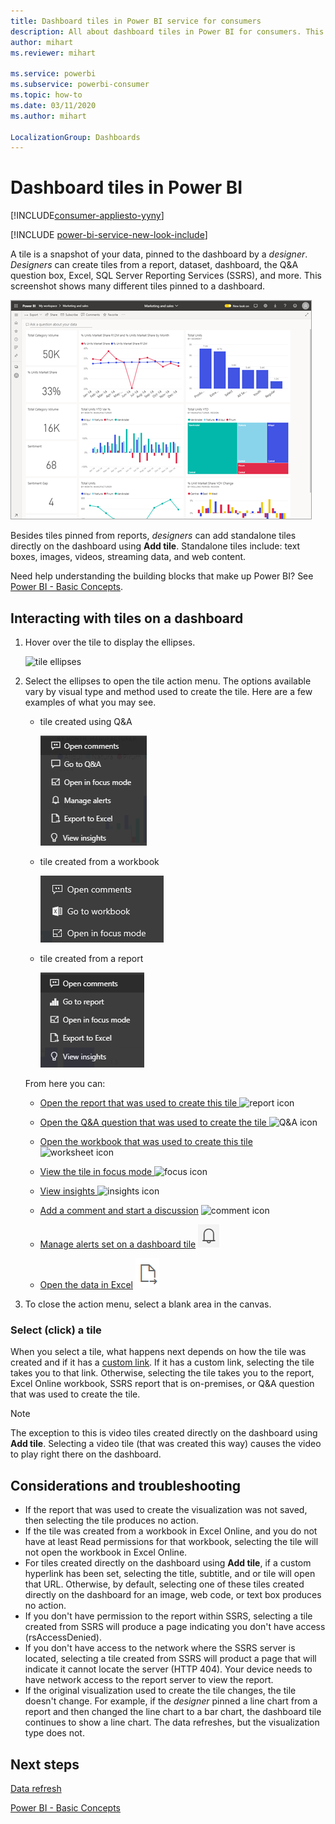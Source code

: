 ```yaml
---
title: Dashboard tiles in Power BI service for consumers
description: All about dashboard tiles in Power BI for consumers. This includes tiles that are created from SQL Server Reporting Services (SSRS).
author: mihart
ms.reviewer: mihart

ms.service: powerbi
ms.subservice: powerbi-consumer
ms.topic: how-to
ms.date: 03/11/2020
ms.author: mihart

LocalizationGroup: Dashboards
---
```

# Dashboard tiles in Power BI

[!INCLUDE[consumer-appliesto-yyny](../includes/consumer-appliesto-ynny.md)]

[!INCLUDE [power-bi-service-new-look-include](../includes/power-bi-service-new-look-include.md)]

A tile is a snapshot of your data, pinned to the dashboard by a *designer*. *Designers* can create tiles from a report, dataset, dashboard, the Q&A question box, Excel, SQL Server Reporting Services (SSRS), and more.  This screenshot shows many different tiles pinned to a dashboard.

![Power BI dashboard](./media/end-user-tiles/power-bi-dash.png)


Besides tiles pinned from reports, *designers* can add standalone tiles directly on the dashboard using **Add tile**. Standalone tiles include: text boxes, images, videos, streaming data, and web content.

Need help understanding the building blocks that make up Power BI?  See [Power BI - Basic Concepts](end-user-basic-concepts.md).


## Interacting with tiles on a dashboard

1. Hover over the tile to display the ellipses.
   
    ![tile ellipses](./media/end-user-tiles/ellipses_new.png)
2. Select the ellipses to open the tile action menu. The options available vary by visual type and method used to create the tile. Here are a few examples of what you may see.

    - tile created using Q&A
   
        ![Screenshot shows menu with six options.](./media/end-user-tiles/power-bi-options-1.png)

    - tile created from a workbook
   
        ![Screenshot shows menu with three options.](./media/end-user-tiles/power-bi-options-2.png)

    - tile created from a report
   
        ![Screenshot shows menu with five options.](./media/end-user-tiles/power-bi-options-3.png)
   
    From here you can:
   
   * [Open the report that was used to create this tile ](end-user-reports.md) ![report icon](./media/end-user-tiles/chart-icon.jpg)  
   
   * [Open the Q&A question that was used to create the tile ](end-user-reports.md) ![Q&A icon](./media/end-user-tiles/qna-icon.png)  
   

   * [Open the workbook that was used to create this tile ](end-user-reports.md) ![worksheet icon](./media/end-user-tiles/power-bi-open-worksheet.png)  
   * [View the tile in focus mode ](end-user-focus.md) ![focus icon](./media/end-user-tiles/fullscreen-icon.jpg)  
   * [View insights ](end-user-insights.md) ![insights icon](./media/end-user-tiles/power-bi-insights.png)
   * [Add a comment and start a discussion](end-user-comment.md)  ![comment icon](./media/end-user-tiles/comment-icons.png)
   * [Manage alerts set on a dashboard tile](end-user-alerts.md)  ![alert icon](./media/end-user-tiles/power-bi-alert-icon.png)
   * [Open the data in Excel](end-user-export.md)  ![export icon](./media/end-user-tiles/power-bi-export-icon.png)


3. To close the action menu, select a blank area in the canvas.

### Select (click) a tile
When you select a tile, what happens next depends on how the tile was created and if it has a [custom link](../create-reports/service-dashboard-edit-tile.md). If it has a custom link, selecting the tile takes you to that link. Otherwise, selecting the tile takes you to the report, Excel Online workbook, SSRS report that is on-premises, or Q&A question that was used to create the tile.

> [!NOTE]
> The exception to this is video tiles created directly on the dashboard using **Add tile**. Selecting a video tile (that was created this way) causes the video to play right there on the dashboard.   
> 
> 

## Considerations and troubleshooting
* If the report that was used to create the visualization was not saved, then selecting the tile produces no action.
* If the tile was created from a workbook in Excel Online, and you do not have at least Read permissions for that workbook, selecting the tile will not open the workbook in Excel Online.
* For tiles created directly on the dashboard using **Add tile**, if a custom hyperlink has been set, selecting the title, subtitle, and or tile will open that URL.  Otherwise, by default, selecting one of these tiles created directly on the dashboard for an image, web code, or text box produces no action.
* If you don't have permission to the report within SSRS, selecting a tile created from SSRS will produce a page indicating you don't have access (rsAccessDenied).
* If you don't have access to the network where the SSRS server is located, selecting a tile created from SSRS will product a page that will indicate it cannot locate the server (HTTP 404). Your device needs to have network access to the report server to view the report.
* If the original visualization used to create the tile changes, the tile doesn't change.  For example, if the *designer* pinned a line chart from a report and then changed the line chart to a bar chart, the dashboard tile continues to show a line chart. The data refreshes, but the visualization type does not.

## Next steps
[Data refresh](../connect-data/refresh-data.md)

[Power BI - Basic Concepts](end-user-basic-concepts.md)


